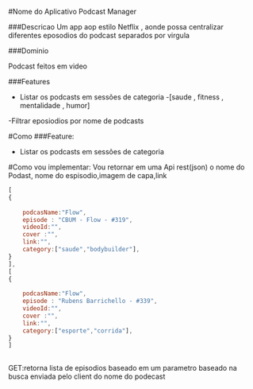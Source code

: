 #Nome do Aplicativo
Podcast Manager

###Descricao 
Um app aop estilo Netflix  , aonde possa centralizar diferentes eposodios do  podcast separados por virgula

###Dominio

Podcast feitos em video

###Features
- Listar os podcasts em sessões de categoria
    -[saude , fitness , mentalidade , humor]

-Filtrar eposiodios por nome de podcasts

#Como 
###Feature:
- Listar os podcasts em sessões de categoria

#Como vou implementar:
    Vou retornar em uma Api rest(json) o nome do Podast, nome do espisodio,imagem de capa,link
```js
[
{
    
    podcasName:"Flow",
    episode : "CBUM - Flow - #319",
    videoId:"",
    cover :"",
    link:"",
    category:["saude","bodybuilder"],
}
],
[
{
    
    podcasName:"Flow",
    episode : "Rubens Barrichello - #339",
    videoId:"",
    cover :"",
    link:"",
    category:["esporte","corrida"],
}
]
    
```


GET:retorna lista de episodios baseado em um parametro baseado na busca enviada pelo client do nome do podecast